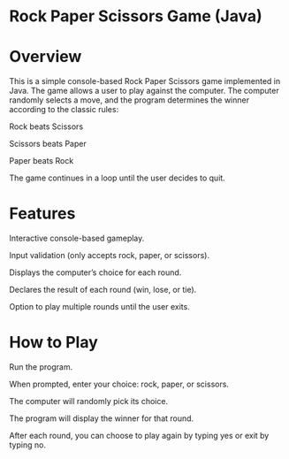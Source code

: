 # Rock Paper Scissors Game (Java)
# Overview

This is a simple console-based Rock Paper Scissors game implemented in Java.
The game allows a user to play against the computer. The computer randomly selects a move, and the program determines the winner according to the classic rules:

Rock beats Scissors

Scissors beats Paper

Paper beats Rock

The game continues in a loop until the user decides to quit.

# Features

Interactive console-based gameplay.

Input validation (only accepts rock, paper, or scissors).

Displays the computer’s choice for each round.

Declares the result of each round (win, lose, or tie).

Option to play multiple rounds until the user exits.

# How to Play

Run the program.

When prompted, enter your choice: rock, paper, or scissors.

The computer will randomly pick its choice.

The program will display the winner for that round.

After each round, you can choose to play again by typing yes or exit by typing no.

